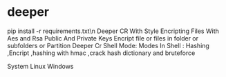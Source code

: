 # deeper
pip install -r requirements.txt\n
Deeper CR With Style 
Encripting Files With Aes and Rsa Public And Private Keys 
Encript file or files in folder or subfolders or Partition
Deeper Cr Shell Mode:
Modes In Shell :
Hashing ,Encript ,hashing with hmac ,crack hash dictionary and bruteforce

System
Linux Windows 




